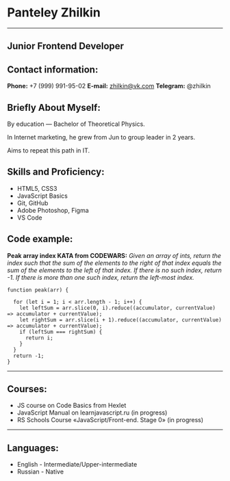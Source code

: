 # Panteley Zhilkin

***

## Junior Frontend Developer


## Contact information:

**Phone:** +7 (999) 991-95-02
**E-mail:** zhilkin@vk.com
**Telegram:** @zhilkin


## Briefly About Myself:

By education — Bachelor of Theoretical Physics.

In Internet marketing, he grew from Jun to group leader in 2 years.

Aims to repeat this path in IT.


## Skills and Proficiency:

* HTML5, CSS3
* JavaScript Basics
* Git, GitHub
* Adobe Photoshop, Figma
* VS Code


## Code example:

**Peak array index KATA from CODEWARS:** *Given an array of ints, return the index such that the sum of the elements to the right of that index equals the sum of the elements to the left of that index. If there is no such index, return -1. If there is more than one such index, return the left-most index.*

```
function peak(arr) {

  for (let i = 1; i < arr.length - 1; i++) {
    let leftSum = arr.slice(0, i).reduce((accumulator, currentValue) => accumulator + currentValue);
    let rightSum = arr.slice(i + 1).reduce((accumulator, currentValue) => accumulator + currentValue);
    if (leftSum === rightSum) {
      return i;
    }
  }
  return -1;
}
```

---

## Courses:

* JS course on Code Basics from Hexlet
* JavaScript Manual on learnjavascript.ru (in progress)
* RS Schools Course «JavaScript/Front-end. Stage 0» (in progress)

---

## Languages:

* English - Intermediate/Upper-intermediate
* Russian - Native